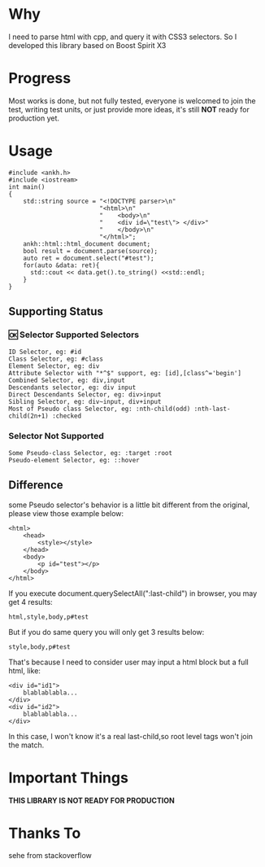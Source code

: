# Why

I need to parse html with cpp, and query it with CSS3 selectors. So I developed this library based on Boost Spirit X3

# Progress

Most works is done, but not fully tested, everyone is welcomed to join the test, writing test units, or just provide more ideas, it's still **NOT** ready for production yet.

# Usage
    #include <ankh.h>
    #include <iostream>
    int main()
    {
        std::string source = "<!DOCTYPE parser>\n"
                             "<html>\n"
                             "    <body>\n"
                             "    <div id=\"test\"> </div>"
                             "    </body>\n"
                             "</html>";
        ankh::html::html_document document;
        bool result = document.parse(source);
        auto ret = document.select("#test");
        for(auto &data: ret){
          std::cout << data.get().to_string() <<std::endl;
        }
    }

## Supporting Status

### 🆗 Selector Supported Selectors
    
    ID Selector, eg: #id
    Class Selector, eg: #class
    Element Selector, eg: div
    Attribute Selector with "*^$" support, eg: [id],[class^='begin']
    Combined Selector, eg: div,input
    Descendants selector, eg: div input
    Direct Descendants Selector, eg: div>input
    Sibling Selector, eg: div~input, div+input
    Most of Pseudo class Selector, eg: :nth-child(odd) :nth-last-child(2n+1) :checked

### Selector Not Supported 

    Some Pseudo-class Selector, eg: :target :root
    Pseudo-element Selector, eg: ::hover

## Difference
some Pseudo selector's behavior is a little bit different from the original, please view those example below:

    <html>
        <head>
            <style></style>
        </head>
        <body>
            <p id="test"></p>
        </body>
    </html>
If you execute document.querySelectAll(":last-child") in browser, you may get 4 results:

    html,style,body,p#test

But if you do same query you will only get 3 results below:

    style,body,p#test
That's because I need to consider user may input a html block but a full html, like:

    <div id="id1">
        blablablabla...
    </div>
    <div id="id2">
        blablablabla...
    </div>

In this case, I won't know it's a real last-child,so root level tags won't join the match.

# Important Things

**THIS LIBRARY IS NOT READY FOR PRODUCTION**

# Thanks To
  sehe from stackoverflow

